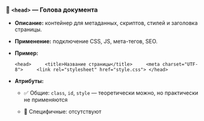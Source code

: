 ### 🧠 `<head>` — Голова документа

- **Описание:** контейнер для метаданных, скриптов, стилей и заголовка страницы.
    
- **Применение:** подключение CSS, JS, мета-тегов, SEO.
    
- **Пример:**
    
    `<head>     <title>Название страницы</title>     <meta charset="UTF-8">     <link rel="stylesheet" href="style.css"> </head>`
    
- **Атрибуты:**
    
    - ✅ Общие: `class`, `id`, `style` — теоретически можно, но практически не применяются
        
    - 🔸 Специфичные: отсутствуют